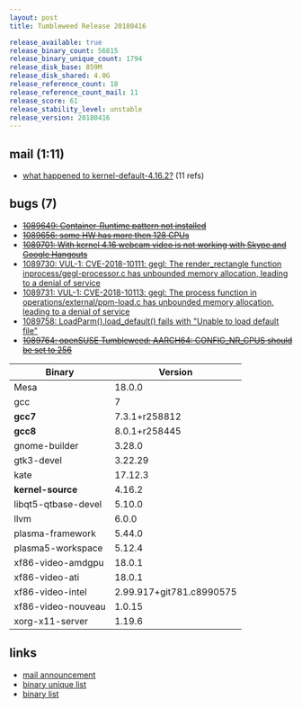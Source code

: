 ```yaml
---
layout: post
title: Tumbleweed Release 20180416

release_available: true
release_binary_count: 56815
release_binary_unique_count: 1794
release_disk_base: 859M
release_disk_shared: 4.0G
release_reference_count: 18
release_reference_count_mail: 11
release_score: 61
release_stability_level: unstable
release_version: 20180416
---
```


## mail (1:11)

- [what happened to kernel-default-4.16.2?](https://lists.opensuse.org/opensuse-factory/2018-04/msg00670.html) (11 refs)

## bugs (7)

<!--more-->

- ~~[1089649: Container-Runtime pattern not installed](https://bugzilla.opensuse.org/show_bug.cgi?id=1089649)~~
- ~~[1089656: some HW has more then 128 CPUs](https://bugzilla.opensuse.org/show_bug.cgi?id=1089656)~~
- ~~[1089701: With kernel 4.16 webcam video is not working with Skype and Google Hangouts](https://bugzilla.opensuse.org/show_bug.cgi?id=1089701)~~
- [1089730: VUL-1: CVE-2018-10111: gegl: The render_rectangle function inprocess/gegl-processor.c has unbounded memory allocation, leading to a denial of service](https://bugzilla.opensuse.org/show_bug.cgi?id=1089730)
- [1089731: VUL-1: CVE-2018-10113: gegl: The process function in operations/external/ppm-load.c has unbounded memory allocation, leading to a denial of service](https://bugzilla.opensuse.org/show_bug.cgi?id=1089731)
- [1089758: LoadParm().load_default() fails with "Unable to load default file"](https://bugzilla.opensuse.org/show_bug.cgi?id=1089758)
- ~~[1089764: openSUSE Tumbleweed: AARCH64: CONFIG_NR_CPUS should be set to 256](https://bugzilla.opensuse.org/show_bug.cgi?id=1089764)~~

Binary | Version
--- | ---
Mesa | 18.0.0
gcc | 7
**gcc7** | 7.3.1+r258812
**gcc8** | 8.0.1+r258445
gnome-builder | 3.28.0
gtk3-devel | 3.22.29
kate | 17.12.3
**kernel-source** | 4.16.2
libqt5-qtbase-devel | 5.10.0
llvm | 6.0.0
plasma-framework | 5.44.0
plasma5-workspace | 5.12.4
xf86-video-amdgpu | 18.0.1
xf86-video-ati | 18.0.1
xf86-video-intel | 2.99.917+git781.c8990575
xf86-video-nouveau | 1.0.15
xorg-x11-server | 1.19.6

## links

- [mail announcement](https://lists.opensuse.org/opensuse-factory/2018-04/msg00664.html)
- [binary unique list](http://download.tumbleweed.boombatower.com/20180416/rpm.unique.list)
- [binary list](http://download.tumbleweed.boombatower.com/20180416/rpm.list)
